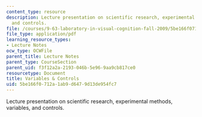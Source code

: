 ```yaml
---
content_type: resource
description: Lecture presentation on scientific research, experimental methods, variables,
  and controls.
file: /courses/9-63-laboratory-in-visual-cognition-fall-2009/5be166f0712a1ab9d6479d13de954fc7_MIT9_63F09_lec01.pdf
file_type: application/pdf
learning_resource_types:
- Lecture Notes
ocw_type: OCWFile
parent_title: Lecture Notes
parent_type: CourseSection
parent_uid: f3f12a2a-2193-046b-5e96-9aa9cb817ce0
resourcetype: Document
title: Variables & Controls
uid: 5be166f0-712a-1ab9-d647-9d13de954fc7
---
```

Lecture presentation on scientific research, experimental methods, variables, and controls.

